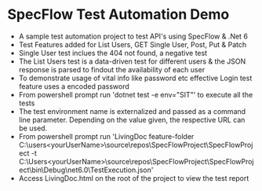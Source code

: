 # SpecFlow Test Automation Demo
- A sample test automation project to test API's using SpecFlow & .Net 6
- Test Features added for List Users, GET Single User, Post, Put & Patch
- Single User test inclues the 404 not found, a negative test
- The List Users test is a data-driven test for different users & the JSON response is parsed to findout the availability of each user
- To demonstrate usage of vital info like password etc effective Login test feature uses a encoded password
- From powershell prompt run 'dotnet test -e env="SIT"' to execute all the tests
- The test environment name is externalized and passed as a command line parameter. Depending on the value given, the respective URL can be used.
- From powershell prompt run 'LivingDoc feature-folder C:\users\<yourUserName>\source\repos\SpecFlowProject\SpecFlowProject -t C:\Users\<yourUserName>\source\repos\SpecFlowProject\SpecFlowProject\bin\Debug\net6.0\TestExecution.json'
- Access LivingDoc.html on the root of the project to view the test report
